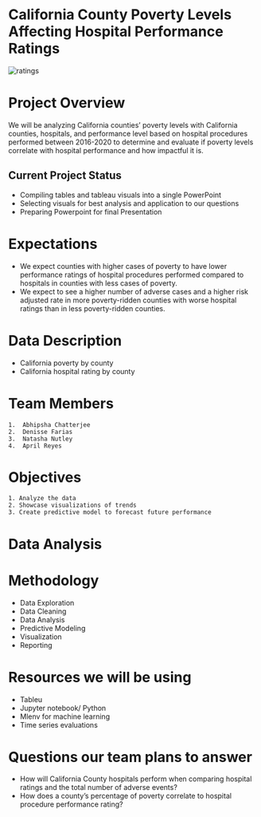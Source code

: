 # California County Poverty Levels Affecting Hospital Performance Ratings

![ratings](https://user-images.githubusercontent.com/119356418/236340784-ccbd842a-755d-4cdf-a6fa-aa115ec569b7.jpeg)


# Project Overview

We will be analyzing California counties’ poverty levels with California counties, hospitals, and performance level based on hospital procedures performed between 2016-2020 to determine and evaluate if poverty levels correlate with hospital performance and how impactful it is.

## Current Project Status
* Compiling tables and tableau visuals into a single PowerPoint
* Selecting visuals for best analysis and application to our questions
* Preparing Powerpoint for final Presentation

# Expectations
* We expect counties with higher cases of poverty to have lower performance ratings of hospital procedures performed compared to hospitals in counties with less cases of poverty.
* We expect to see a higher number of adverse cases and a higher risk adjusted rate in more poverty-ridden counties with worse hospital ratings than in less poverty-ridden counties.


# Data Description
* California poverty by county
* California hospital rating by county


# Team Members
	1.  Abhipsha Chatterjee
	2.  Denisse Farias
	3.  Natasha Nutley
	4.  April Reyes



# Objectives
	1. Analyze the data
	2. Showcase visualizations of trends
	3. Create predictive model to forecast future performance 
	
	
# Data Analysis


# Methodology
* Data Exploration
* Data Cleaning
* Data Analysis
* Predictive Modeling
* Visualization
* Reporting

# Resources we will be using
* Tableu
* Jupyter notebook/ Python
* Mlenv for machine learning 
* Time series evaluations


# Questions our team plans to answer
* How will California County hospitals perform when comparing hospital ratings and the total number of adverse events?
* How does a county’s percentage of poverty correlate to hospital procedure performance rating?


